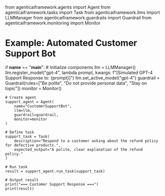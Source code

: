 from agenticaiframework.agents import Agent
from agenticaiframework.tasks import Task
from agenticaiframework.llms import LLMManager
from agenticaiframework.guardrails import Guardrail
from agenticaiframework.monitoring import Monitor

# Example: Automated Customer Support Bot
if __name__ == "__main__":
    # Initialize components
    llm = LLMManager()
    llm.register_model("gpt-4", lambda prompt, kwargs: f"[Simulated GPT-4 Support Response to: {prompt}]")
    llm.set_active_model("gpt-4")
    guardrail = Guardrail(rules=["Be polite", "Do not provide personal data", "Stay on topic"])
    monitor = Monitor()

    # Create agent
    support_agent = Agent(
        name="CustomerSupportBot",
        llm=llm,
        guardrail=guardrail,
        monitor=monitor
    )

    # Define task
    support_task = Task(
        description="Respond to a customer asking about the refund policy for defective products.",
        expected_output="A polite, clear explanation of the refund policy."
    )

    # Run task
    result = support_agent.run_task(support_task)

    # Output result
    print("=== Customer Support Response ===")
    print(result)
